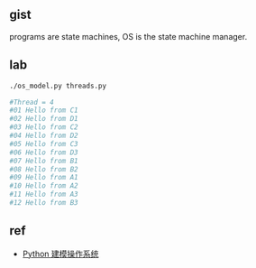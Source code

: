 ## gist

programs are state machines, OS is the state machine manager.

## lab

```sh
./os_model.py threads.py
```

```sh
#Thread = 4
#01 Hello from C1
#02 Hello from D1
#03 Hello from C2
#04 Hello from D2
#05 Hello from C3
#06 Hello from D3
#07 Hello from B1
#08 Hello from B2
#09 Hello from A1
#10 Hello from A2
#11 Hello from A3
#12 Hello from B3
```

## ref

- [Python 建模操作系统](https://jyywiki.cn/OS/2023/build/lect4.ipynb)

